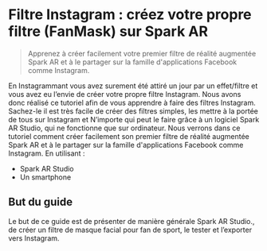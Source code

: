 # Filtre Instagram : créez votre propre filtre (FanMask) sur Spark AR
> Apprenez à créer facilement votre premier filtre de réalité augmentée Spark AR et à le partager sur la famille d'applications Facebook comme Instagram.

En Instagrammant vous avez surement été attiré un jour par un effet/filtre et vous avez eu l’envie de créer votre propre filtre Instagram. Nous avons donc réalisé ce tutoriel afin de vous apprendre à faire des filtres Instagram. Sachez-le il est très facile de créer des filtres simples, les mettre à la portée de tous sur Instagram et N’importe qui peut le faire grâce à un logiciel Spark AR Studio, qui ne fonctionne que sur ordinateur. 
Nous verrons dans ce tutoriel comment créer facilement son premier filtre de réalité augmentée Spark AR et à le partager sur la famille d'applications Facebook comme Instagram.  En utilisant :
- Spark AR Studio 
- Un smartphone
## But du guide
Le but de ce guide est de présenter de manière générale Spark AR Studio., de créer un filtre de masque facial pour fan de sport, le tester et l’exporter vers Instagram.
